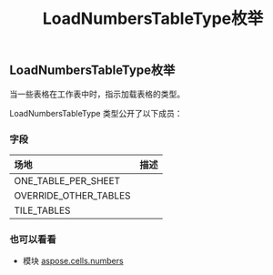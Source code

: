 ﻿---
title: LoadNumbersTableType枚举
second_title: Aspose.Cells for Python via .NET API 参考资料
description:
type: docs
weight: 20
url: /zh/python-net/aspose.cells.numbers/loadnumberstabletype/
is_root: false
---
##  LoadNumbersTableType枚举
当一些表格在工作表中时，指示加载表格的类型。



LoadNumbersTableType 类型公开了以下成员：

### 字段
|场地|描述|
| :- | :- |
| ONE_TABLE_PER_SHEET |  |
| OVERRIDE_OTHER_TABLES |  |
| TILE_TABLES |  |



### 也可以看看
* 模块 [aspose.cells.numbers](..)
